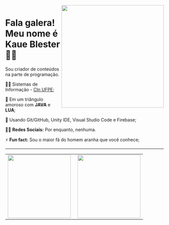 <img src = ".github/wonderwoman.png" width = "325px" align = "right">

# Fala galera! Meu nome é Kaue Blester 👩‍💻

Sou criador de conteúdos na parte de programação.

:man_student: Sistemas de Informação - [CIn UFPE](https://portal.cin.ufpe.br/);

💙 Em um triângulo amoroso com **JAVA** e **LUA**;

🧰 Usando Git/GitHub, Unity IDE, Visual Studio Code e Firebase;

:raising_hand_man: **Redes Sociais:** Por enquanto, nenhuma.

⚡ **Fun fact:** Sou o maior fã do homem aranha que você conhece;

---  
<center>
  <table>
    <tr>
        <td><img height="200em" align="left" src="https://github-readme-stats.vercel.app/api/top-langs/?username=ricarthlima&show_icons=true&theme=dark&count_private=true" /></td>
        <td> <img height="200em" align="right" src="https://github-readme-stats.vercel.app/api?username=ricarthlima&show_icons=true&show_icons=true&theme=dark&count_private=true" /></td>
    </tr>  
  </table>
</center>
